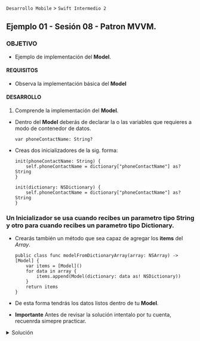`Desarrollo Mobile` > `Swift Intermedio 2`

## Ejemplo 01 - Sesión 08 - Patron MVVM.

### OBJETIVO

- Ejemplo de implementación del **Model**.

#### REQUISITOS

* Observa la implementación básica del **Model**

#### DESARROLLO

1. Comprende la implementación del **Model**.

* Dentro del **Model** deberás de declarar la o las variables que requieres a modo de contenedor de datos.

	```
	var phoneContactName: String?
	```

* Creas dos inicializadores de la sig. forma:

	```
	init(phoneContactName: String) {
		self.phoneContactName = dictionary["phoneContactName"] as? String
	}

	init(dictionary: NSDictionary) {
        self.phoneContactName = dictionary["phoneContactName"] as? String
    }
	```
### Un Inicializador se usa cuando recibes un parametro tipo **String** y otro para cuando recibes un parametro tipo **Dictionary**.

* Crearás también un método que sea capaz de agregar los **items** del _Array_.

	```
	public class func modelFromDictionaryArray(array: NSArray) -> [Model] {
        var items = [Model]()
        for data in array {
            items.append(Model(dictionary: data as! NSDictionary))
        }
        return items
    }
	```
* De esta forma tendrás los datos listos dentro de tu **Model**.

* **Importante** Antes de revisar la solución intentalo por tu cuenta, recuenrda simepre practicar.

<details>
	<summary>Solución</summary>
	La implementación de tu **Model** deberá de verse de la sig. manera:
	
	![](0.png)
</details> 


